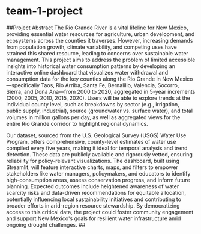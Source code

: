 # team-1-project
##Project Abstract
The Rio Grande River is a vital lifeline for New Mexico, providing essential water resources for agriculture, urban development, and ecosystems across the counties it traverses. However, increasing demands from population growth, climate variability, and competing uses have strained this shared resource, leading to concerns over sustainable water management. This project aims to address the problem of limited accessible insights into historical water consumption patterns by developing an interactive online dashboard that visualizes water withdrawal and consumption data for the key counties along the Rio Grande in New Mexico—specifically Taos, Rio Arriba, Santa Fe, Bernalillo, Valencia, Socorro, Sierra, and Doña Ana—from 2000 to 2020, aggregated in 5-year increments (2000, 2005, 2010, 2015, 2020). Users will be able to explore trends at the individual county level, such as breakdowns by sector (e.g., irrigation, public supply, industrial), source (groundwater vs. surface water), and total volumes in million gallons per day, as well as aggregated views for the entire Rio Grande corridor to highlight regional dynamics. 

Our dataset, sourced from the U.S. Geological Survey (USGS) Water Use Program, offers comprehensive, county-level estimates of water use compiled every five years, making it ideal for temporal analysis and trend detection. These data are publicly available and rigorously vetted, ensuring reliability for policy-relevant visualizations. The dashboard, built using Streamlit, will feature interactive charts, maps, and filters to empower stakeholders like water managers, policymakers, and educators to identify high-consumption areas, assess conservation progress, and inform future planning. Expected outcomes include heightened awareness of water scarcity risks and data-driven recommendations for equitable allocation, potentially influencing local sustainability initiatives and contributing to broader efforts in arid-region resource stewardship. By democratizing access to this critical data, the project could foster community engagement and support New Mexico's goals for resilient water infrastructure amid ongoing drought challenges. ##
